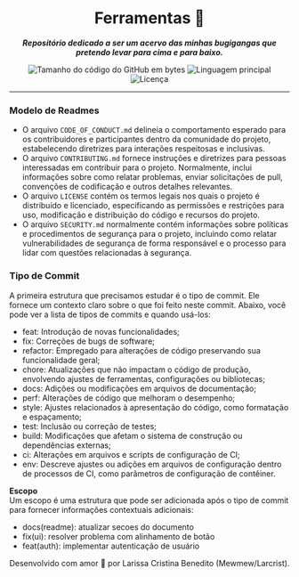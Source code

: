 <h1 align="center">
    Ferramentas 🎒
</h1>

<p align="center">
    <b><i>Repositório dedicado a ser um acervo das minhas bugigangas que pretendo levar para cima e para baixo. </i></b><br>
</p>

<p align="center">
    <img alt="Tamanho do código do GitHub em bytes" src="https://img.shields.io/github/languages/code-size/mewmewdevart/Ferramentas?color=6272a4" />
    <img alt="Linguagem principal" src="https://img.shields.io/github/languages/top/mewmewdevart/Ferramentas?color=6272a4" />
    <img alt="Licença" src="https://img.shields.io/github/license/mewmewdevart/Ferramentas?color=6272a4" />
</p>

<hr>

### Modelo de Readmes
- O arquivo `CODE_OF_CONDUCT.md` delineia o comportamento esperado para os contribuidores e participantes dentro da comunidade do projeto, estabelecendo diretrizes para interações respeitosas e inclusivas.
- O arquivo `CONTRIBUTING.md` fornece instruções e diretrizes para pessoas interessadas em contribuir para o projeto. Normalmente, inclui informações sobre como relatar problemas, enviar solicitações de pull, convenções de codificação e outros detalhes relevantes.
- O arquivo `LICENSE` contém os termos legais nos quais o projeto é distribuído e licenciado, especificando as permissões e restrições para uso, modificação e distribuição do código e recursos do projeto.
- O arquivo `SECURITY.md` normalmente contém informações sobre políticas e procedimentos de segurança para o projeto, incluindo como relatar vulnerabilidades de segurança de forma responsável e o processo para lidar com questões relacionadas à segurança.


### Tipo de Commit
A primeira estrutura que precisamos estudar é o tipo de commit. Ele fornece um contexto claro sobre o que foi feito neste commit. Abaixo, você pode ver a lista de tipos de commits e quando usá-los:

- feat: Introdução de novas funcionalidades;
- fix: Correções de bugs de software;
- refactor: Empregado para alterações de código preservando sua funcionalidade geral;
- chore: Atualizações que não impactam o código de produção, envolvendo ajustes de ferramentas, configurações ou bibliotecas;
- docs: Adições ou modificações em arquivos de documentação;
- perf: Alterações de código que melhoram o desempenho;
- style: Ajustes relacionados à apresentação do código, como formatação e espaçamento;
- test: Inclusão ou correção de testes;
- build: Modificações que afetam o sistema de construção ou dependências externas;
- ci: Alterações em arquivos e scripts de configuração de CI;
- env: Descreve ajustes ou adições em arquivos de configuração dentro de processos de CI, como parâmetros de configuração de contêiner.

**Escopo** <br>
Um escopo é uma estrutura que pode ser adicionada após o tipo de commit para fornecer informações contextuais adicionais: <br>
- docs(readme): atualizar secoes do documento 
- fix(ui): resolver problema com alinhamento de botão <br>
- feat(auth): implementar autenticação de usuário


<p align="center"> Desenvolvido com amor 💜 por Larissa Cristina Benedito (Mewmew/Larcrist). </p>
